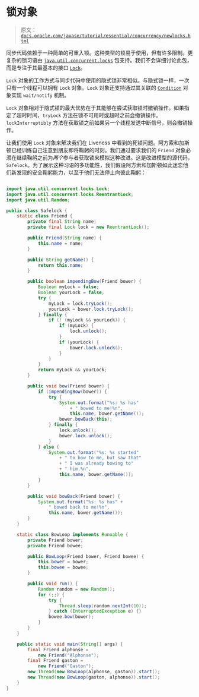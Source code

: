 # 锁对象

> 原文：[`docs.oracle.com/javase/tutorial/essential/concurrency/newlocks.html`](https://docs.oracle.com/javase/tutorial/essential/concurrency/newlocks.html)

同步代码依赖于一种简单的可重入锁。这种类型的锁易于使用，但有许多限制。更复杂的锁习语由 [`java.util.concurrent.locks`](https://docs.oracle.com/javase/8/docs/api/java/util/concurrent/locks/package-summary.html) 包支持。我们不会详细讨论此包，而是专注于其最基本的接口 [`Lock`](https://docs.oracle.com/javase/8/docs/api/java/util/concurrent/locks/Lock.html)。

`Lock` 对象的工作方式与同步代码中使用的隐式锁非常相似。与隐式锁一样，一次只有一个线程可以拥有 `Lock` 对象。`Lock` 对象还支持通过其关联的 [`Condition`](https://docs.oracle.com/javase/8/docs/api/java/util/concurrent/locks/Condition.html) 对象实现 `wait/notify` 机制。

`Lock` 对象相对于隐式锁的最大优势在于其能够在尝试获取锁时撤销操作。如果指定了超时时间，`tryLock` 方法在锁不可用时或超时之前会撤销操作。`lockInterruptibly` 方法在获取锁之前如果另一个线程发送中断信号，则会撤销操作。

让我们使用 `Lock` 对象来解决我们在 Liveness 中看到的死锁问题。阿方索和加斯顿已经训练自己注意到朋友即将鞠躬的时刻。我们通过要求我们的 `Friend` 对象必须在继续鞠躬之前为*两个*参与者获取锁来模拟这种改进。这是改进模型的源代码，``Safelock``。为了展示这种习语的多功能性，我们假设阿方索和加斯顿如此迷恋他们新发现的安全鞠躬能力，以至于他们无法停止向彼此鞠躬：

```java

import java.util.concurrent.locks.Lock;
import java.util.concurrent.locks.ReentrantLock;
import java.util.Random;

public class Safelock {
    static class Friend {
        private final String name;
        private final Lock lock = new ReentrantLock();

        public Friend(String name) {
            this.name = name;
        }

        public String getName() {
            return this.name;
        }

        public boolean impendingBow(Friend bower) {
            Boolean myLock = false;
            Boolean yourLock = false;
            try {
                myLock = lock.tryLock();
                yourLock = bower.lock.tryLock();
            } finally {
                if (! (myLock && yourLock)) {
                    if (myLock) {
                        lock.unlock();
                    }
                    if (yourLock) {
                        bower.lock.unlock();
                    }
                }
            }
            return myLock && yourLock;
        }

        public void bow(Friend bower) {
            if (impendingBow(bower)) {
                try {
                    System.out.format("%s: %s has"
                        + " bowed to me!%n", 
                        this.name, bower.getName());
                    bower.bowBack(this);
                } finally {
                    lock.unlock();
                    bower.lock.unlock();
                }
            } else {
                System.out.format("%s: %s started"
                    + " to bow to me, but saw that"
                    + " I was already bowing to"
                    + " him.%n",
                    this.name, bower.getName());
            }
        }

        public void bowBack(Friend bower) {
            System.out.format("%s: %s has" +
                " bowed back to me!%n",
                this.name, bower.getName());
        }
    }

    static class BowLoop implements Runnable {
        private Friend bower;
        private Friend bowee;

        public BowLoop(Friend bower, Friend bowee) {
            this.bower = bower;
            this.bowee = bowee;
        }

        public void run() {
            Random random = new Random();
            for (;;) {
                try {
                    Thread.sleep(random.nextInt(10));
                } catch (InterruptedException e) {}
                bowee.bow(bower);
            }
        }
    }

    public static void main(String[] args) {
        final Friend alphonse =
            new Friend("Alphonse");
        final Friend gaston =
            new Friend("Gaston");
        new Thread(new BowLoop(alphonse, gaston)).start();
        new Thread(new BowLoop(gaston, alphonse)).start();
    }
}

```
